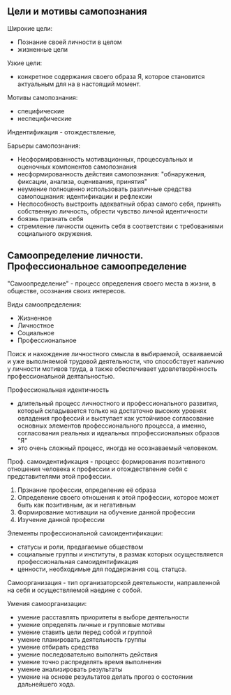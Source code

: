 ## Цели и мотивы самопознания

Широкие цели:
- Познание своей личности в целом
- жизненные цели

Узкие цели:
- конкретное содержания своего образа Я, которое становится актуальным для на в настоящий момент.

Мотивы самопознания:
- специфические
- неспецифические

Индентификация - отождествление,

Барьеры самопознания:

- Несформированность мотивационных, процессуальных и оценочных компонентов самопознания
- несформированность действия самопознания: "обнаружения, фиксации, анализа, оценивания, принятия"
- неумение полноценно использовать различные средства самопощнания: идентификации и рефлексии
- Неспособность выстроить адекватный образ самого себя, принять собственную личность, обрести чувство личной идентичности
- боязнь признать себя
- стремление личности оценить себя в соответствии с требованиями социального окружения. 

## Самоопределение личности. Профессиональное самоопределение

"Самоопределение" - процесс определения своего  места в жизни, в обществе, осознания своих интересов. 

Виды самоопределения:

- Жизненное
- Личностное
- Социальное
- Профессиональное

Поиск и нахождение личностного смысла в выбираемой, осваиваемой и уже выполняемой трудовой деятельности, что способствует наличию у личности мотивов труда, а также обеспечивает удовлетворённость профессиональной деятальностью.

Профессиональная идентичность

- длительный процесс личностного и профессионального развития, который складывается только на достаточно высоких уровнях овладения профессий и выступает как устойчивое согласование основных элементов профессионального процесса, а именно, согласования реальных и идеальных ппрофессиональных образов "Я"
- это очень сложный процесс, иногда не осознаваемый человеком. 


Проф. самоидентификация - процесс формирования позитивного отношения человека к профессии и отождествление себя с представителями этой профессии.
1. Прзнание профессии, определение её образа
2. Определение своего отношения к этой профессии, которое может быть как позитивным, ак и негативным
3. Формирование мотивации на обучение данной профессии
4. Изучение данной профессии

Элементы профессиональной самоидентификации:
- статусы и роли, предагаемые обществом
- социальные группы и институты, в размак которых осуществляется профессиональная самоидентификация
- ценности, необходимые для поддержания соц. статцса.


Самоорганизация - тип организаторской деятельности, направленной на себя и осуществляемой наедине с собой.

Умения самоорганизации:
- умение расставлять приоритеты в выборе деятельности
- умение определять личные и групповые мотивы
- умение ставить цели перед собой и группой
- умение планировать деятельность группы
- умение отбирать средства
- умение последовательно выполнять действия
- умение точно распределять время выполнения
- умение анализировать результаты
- умение на основе результатов  делать прогоз о состоянии дальнейшего хода.